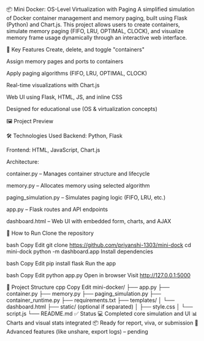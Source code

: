 📦 Mini Docker: OS-Level Virtualization with Paging
A simplified simulation of Docker container management and memory paging, built using Flask (Python) and Chart.js. This project allows users to create containers, simulate memory paging (FIFO, LRU, OPTIMAL, CLOCK), and visualize memory frame usage dynamically through an interactive web interface.

🧠 Key Features
Create, delete, and toggle "containers"

Assign memory pages and ports to containers

Apply paging algorithms (FIFO, LRU, OPTIMAL, CLOCK)

Real-time visualizations with Chart.js

Web UI using Flask, HTML, JS, and inline CSS

Designed for educational use (OS & virtualization concepts)

🖼 Project Preview



🛠️ Technologies Used
Backend: Python, Flask

Frontend: HTML, JavaScript, Chart.js

Architecture:

container.py – Manages container structure and lifecycle

memory.py – Allocates memory using selected algorithm

paging_simulation.py – Simulates paging logic (FIFO, LRU, etc.)

app.py – Flask routes and API endpoints

dashboard.html – Web UI with embedded form, charts, and AJAX

🚀 How to Run
Clone the repository

bash
Copy
Edit
git clone https://github.com/priyanshi-1303/mini-dock
cd mini-dock
python -m dashboard.app
Install dependencies

bash
Copy
Edit
pip install flask
Run the app

bash
Copy
Edit
python app.py
Open in browser
Visit http://127.0.0.1:5000

📁 Project Structure
cpp
Copy
Edit
mini-docker/
├── app.py
├── container.py
├── memory.py
├── paging_simulation.py
├── container_runtime.py
├── requirements.txt
├── templates/
│   └── dashboard.html
├── static/              (optional if separated)
│   ├── style.css
│   └── script.js
└── README.md
✅ Status
💻 Completed core simulation and UI
📊 Charts and visual stats integrated
📦 Ready for report, viva, or submission
🧪 Advanced features (like unshare, export logs) – pending
